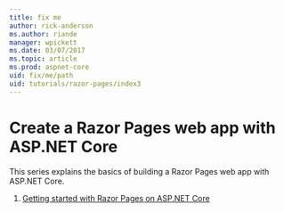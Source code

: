 ```yaml
---
title: fix me
author: rick-anderson
ms.author: riande
manager: wpickett
ms.date: 03/07/2017
ms.topic: article
ms.prod: aspnet-core
uid: fix/me/path
uid: tutorials/razor-pages/index3
---
```


# Create a Razor Pages web app with ASP.NET Core

This series explains the basics of building a Razor Pages web app with ASP.NET Core.

1. [Getting started with Razor Pages on ASP.NET Core](xref:tutorials/razor-pages/razor-pages-start)
